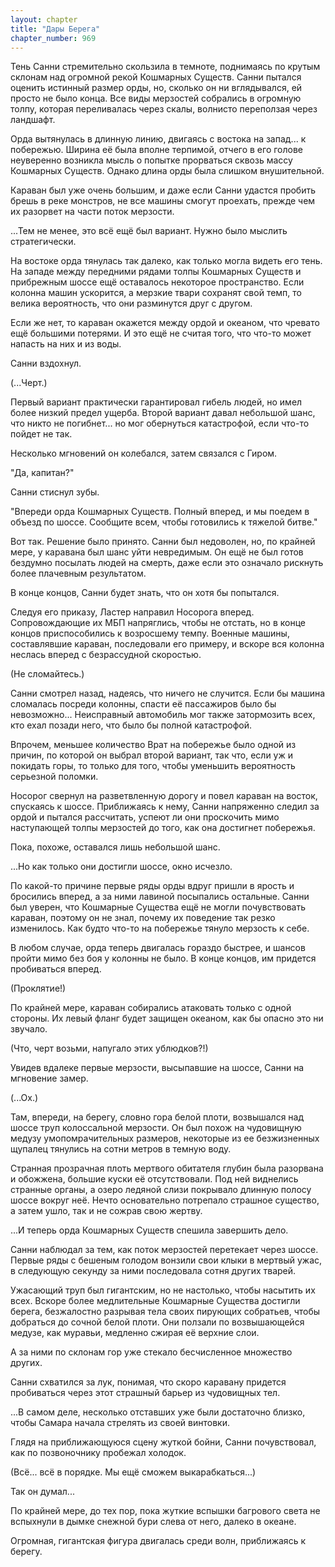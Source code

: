 ```yaml
---
layout: chapter
title: "Дары Берега"
chapter_number: 969
---
```


Тень Санни стремительно скользила в темноте, поднимаясь по крутым склонам над огромной рекой Кошмарных Существ. Санни пытался оценить истинный размер орды, но, сколько он ни вглядывался, ей просто не было конца. Все виды мерзостей собрались в огромную толпу, которая переливалась через скалы, волнисто переползая через ландшафт.

Орда вытянулась в длинную линию, двигаясь с востока на запад... к побережью. Ширина её была вполне терпимой, отчего в его голове неуверенно возникла мысль о попытке прорваться сквозь массу Кошмарных Существ. Однако длина орды была слишком внушительной.

Караван был уже очень большим, и даже если Санни удастся пробить брешь в реке монстров, не все машины смогут проехать, прежде чем их разорвет на части поток мерзости.

...Тем не менее, это всё ещё был вариант. Нужно было мыслить стратегически.

На востоке орда тянулась так далеко, как только могла видеть его тень. На западе между передними рядами толпы Кошмарных Существ и прибрежным шоссе ещё оставалось некоторое пространство. Если колонна машин ускорится, а мерзкие твари сохранят свой темп, то велика вероятность, что они разминутся друг с другом.

Если же нет, то караван окажется между ордой и океаном, что чревато ещё большими потерями. И это ещё не считая того, что что-то может напасть на них и из воды.

Санни вздохнул.

(...Черт.)

Первый вариант практически гарантировал гибель людей, но имел более низкий предел ущерба. Второй вариант давал небольшой шанс, что никто не погибнет... но мог обернуться катастрофой, если что-то пойдет не так.

Несколько мгновений он колебался, затем связался с Гиром.

"Да, капитан?"

Санни стиснул зубы.

"Впереди орда Кошмарных Существ. Полный вперед, и мы поедем в объезд по шоссе. Сообщите всем, чтобы готовились к тяжелой битве."

Вот так. Решение было принято. Санни был недоволен, но, по крайней мере, у каравана был шанс уйти невредимым. Он ещё не был готов бездумно посылать людей на смерть, даже если это означало рискнуть более плачевным результатом.

В конце концов, Санни будет знать, что он хотя бы попытался.

Следуя его приказу, Ластер направил Носорога вперед. Сопровождающие их МБП напряглись, чтобы не отстать, но в конце концов приспособились к возросшему темпу. Военные машины, составлявшие караван, последовали его примеру, и вскоре вся колонна неслась вперед с безрассудной скоростью.

(Не сломайтесь.)

Санни смотрел назад, надеясь, что ничего не случится. Если бы машина сломалась посреди колонны, спасти её пассажиров было бы невозможно... Неисправный автомобиль мог также затормозить всех, кто ехал позади него, что было бы полной катастрофой.

Впрочем, меньшее количество Врат на побережье было одной из причин, по которой он выбрал второй вариант, так что, если уж и покидать горы, то только для того, чтобы уменьшить вероятность серьезной поломки.

Носорог свернул на разветвленную дорогу и повел караван на восток, спускаясь к шоссе. Приближаясь к нему, Санни напряженно следил за ордой и пытался рассчитать, успеют ли они проскочить мимо наступающей толпы мерзостей до того, как она достигнет побережья.

Пока, похоже, оставался лишь небольшой шанс.

...Но как только они достигли шоссе, окно исчезло.

По какой-то причине первые ряды орды вдруг пришли в ярость и бросились вперед, а за ними лавиной посыпались остальные. Санни был уверен, что Кошмарные Существа ещё не могли почувствовать караван, поэтому он не знал, почему их поведение так резко изменилось. Как будто что-то на побережье тянуло мерзость к себе.

В любом случае, орда теперь двигалась гораздо быстрее, и шансов пройти мимо без боя у колонны не было. В конце концов, им придется пробиваться вперед.

(Проклятие!)

По крайней мере, караван собирались атаковать только с одной стороны. Их левый фланг будет защищен океаном, как бы опасно это ни звучало.

(Что, черт возьми, напугало этих ублюдков?!)

Увидев вдалеке первые мерзости, высыпавшие на шоссе, Санни на мгновение замер.

(...Ох.)

Там, впереди, на берегу, словно гора белой плоти, возвышался над шоссе труп колоссальной мерзости. Он был похож на чудовищную медузу умопомрачительных размеров, некоторые из ее безжизненных щупалец тянулись на сотни метров в темную воду.

Странная прозрачная плоть мертвого обитателя глубин была разорвана и обожжена, большие куски её отсутствовали. Под ней виднелись странные органы, а озеро ледяной слизи покрывало длинную полосу шоссе вокруг неё. Нечто основательно потрепало страшное существо, а затем ушло, так и не сожрав свою жертву.

...И теперь орда Кошмарных Существ спешила завершить дело.

Санни наблюдал за тем, как поток мерзостей перетекает через шоссе. Первые ряды с бешеным голодом вонзили свои клыки в мертвый ужас, в следующую секунду за ними последовала сотня других тварей.

Ужасающий труп был гигантским, но не настолько, чтобы насытить их всех. Вскоре более медлительные Кошмарные Существа достигли берега, безжалостно разрывая тела своих пирующих собратьев, чтобы добраться до сочной белой плоти. Они ползали по возвышающейся медузе, как муравьи, медленно сжирая её верхние слои.

А за ними по склонам гор уже стекало бесчисленное множество других.

Санни схватился за лук, понимая, что скоро каравану придется пробиваться через этот страшный барьер из чудовищных тел.

...В самом деле, несколько отставших уже были достаточно близко, чтобы Самара начала стрелять из своей винтовки.

Глядя на приближающуюся сцену жуткой бойни, Санни почувствовал, как по позвоночнику пробежал холодок.

(Всё... всё в порядке. Мы ещё сможем выкарабкаться...)

Так он думал...

По крайней мере, до тех пор, пока жуткие вспышки багрового света не вспыхнули в дымке снежной бури слева от него, далеко в океане.

Огромная, гигантская фигура двигалась среди волн, приближаясь к берегу.